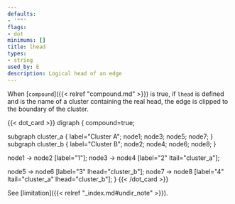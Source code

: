 ```yaml
---
defaults:
- '""'
flags:
- dot
minimums: []
title: lhead
types:
- string
used_by: E
description: Logical head of an edge
---
```


When [`compound`]({{< relref "compound.md" >}}) is true, if `lhead` is defined and is the name
of a cluster containing the real head, the edge is clipped to the boundary of
the cluster.

{{< dot_card >}}
digraph {
  compound=true;

  subgraph cluster_a {
    label="Cluster A";
    node1; node3; node5; node7;
  }
  subgraph cluster_b {
    label="Cluster B";
    node2; node4; node6; node8;
  }

  node1 -> node2 [label="1"];
  node3 -> node4 [label="2" ltail="cluster_a"];
  
  node5 -> node6 [label="3" lhead="cluster_b"];
  node7 -> node8 [label="4" ltail="cluster_a" lhead="cluster_b"];
}
{{< /dot_card >}}

See [limitation]({{< relref "_index.md#undir_note" >}}).
